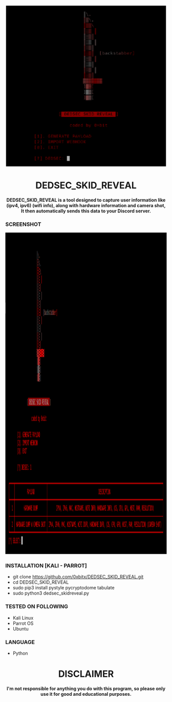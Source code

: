 
<p align="center">
<img src="https://github.com/0xbitx/DEDSEC_SKID_REVEAL/blob/main/banner.png", width="500", height="500">
</p>
<h1 align="center"> DEDSEC_SKID_REVEAL</h1>
<h4 align="center">DEDSEC_SKID_REVEAL is a tool designed to capture user information like (ipv4, ipv6) (wifi info), along with hardware information and camera shot, It then automatically sends this data to your Discord server.</h4>

### SCREENSHOT
<p align="center">
<img src="https://github.com/0xbitx/DEDSEC_SKID_REVEAL/blob/main/img.png", width="1000", height="1000">

### INSTALLATION [KALI - PARROT]
* git clone https://github.com/0xbitx/DEDSEC_SKID_REVEAL.git
* cd DEDSEC_SKID_REVEAL
* sudo pip3 install pystyle pycryptodome tabulate
* sudo python3 dedsec_skidreveal.py

### TESTED ON FOLLOWING
* Kali Linux 
* Parrot OS 
* Ubuntu

### LANGUAGE 
* Python

<h1 align="center"> DISCLAIMER </h1>

<h4 align="center">I'm not responsible for anything you do with this program, so please only use it for good and educational purposes. </h4>
